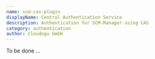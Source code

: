 ```yaml
---
name: scm-cas-plugin
displayName: Central Authentication Service
description: Authentication for SCM-Manager using CAS
category: authentication
author: Cloudogu GmbH
---
```


To be done ...
